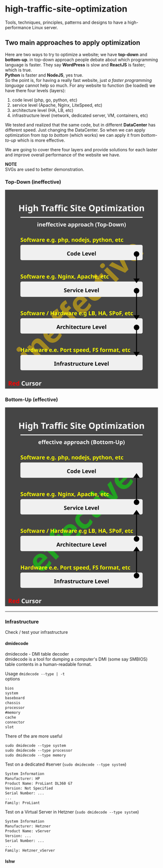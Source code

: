 # high-traffic-site-optimization

Tools, techniques, principles, patterns and designs to have a high-performance Linux server.

## Two main approaches to apply optimization
Here are two ways to try to optimize a website; we have **top-down** and **bottom-up**.
in top-down approach people debate about which programming language is faster. They say
**WordPress** is slow and **ReactJS** is faster; which is true.  
**Python** is faster and **NodeJS**, yes true.  
So the point is, for having a really fast website, just *a faster programming language* cannot
help so much. For any website to function (be loaded) we have there four levels (layers):  
1. code level (php, go, python, etc)
2. service level (Apache, Nginx, LiteSpeed, etc)
3. architecture level (HA, LB, etc)
4. infrastructure level (network, dedicated server, VM, containers, etc)

We tested and realized that the same code, but in different **DataCenter** has different speed.
Just changing the DataCenter. So when we can apply optimization from *top to bottom* (which works)
we can apply it from *bottom-to-up* which is more effective.  

We are going to cover there four layers and provide solutions for each laster and improve overall
performance of the website we have.

**NOTE**  
SVGs are used to better demonstration.



### Top-Down (ineffective)

<p align="center">
    <img src="svg/ineffective-top-down.svg" />
</p>

### Bottom-Up (effective)

<p align="center">
    <img src="svg/effective-bottom-up.svg" />
</p>

<hr>

### Infrastructure
Check / test your infrastructure  

#### dmidecode
dmidecode - DMI table decoder  
dmidecode  is a tool for dumping a computer's DMI (some say SMBIOS) table contents in a human-readable format. 

Usage
`dmidecode --type | -t`  
options
```
bios
system
baseboard
chassis
processor
#memory
cache
connector
slot
```
There of the are more useful  
```
sudo dmidecode --type system
sudo dmidecode --type processor
sudo dmidecode --type memory
```


Test on a dedicated #server (`sudo dmidecode --type system`)
```
System Information
Manufacturer: HP
Product Name: ProLiant DL360 G7
Version: Not Specified
Serial Number: ...
...
Family: ProLiant
```

Test on a Virtual Server in Hetzner (`sudo dmidecode --type system`)
```
System Information
Manufacturer: Hetzner
Product Name: vServer
Version: ...
Serial Number: ...
...
Family: Hetzner_vServer
```

#### lshw